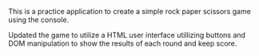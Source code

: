This is a practice application to create a simple rock paper scissors game
using the console.

Updated the game to utilize a HTML user interface utillizing buttons and DOM
manipulation to show the results of each round and keep score.